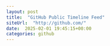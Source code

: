 ```yaml
---
layout: post
title:  "GitHub Public Timeline Feed"
siteUrl:  "http://github.com/"
date:  2025-02-01 19:45:15+00:00
categories: github
---
```

